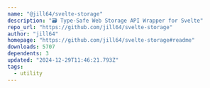 ```yaml
---
name: "@jill64/svelte-storage"
description: "🗃️ Type-Safe Web Storage API Wrapper for Svelte"
repo_url: "https://github.com/jill64/svelte-storage"
author: "jill64"
homepage: "https://github.com/jill64/svelte-storage#readme"
downloads: 5707
dependents: 3
updated: "2024-12-29T11:46:21.793Z"
tags: 
  - utility
---
```


